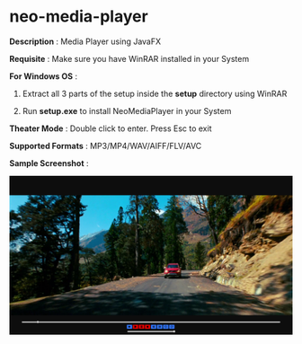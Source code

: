 # neo-media-player

**Description** : Media Player using JavaFX

**Requisite** : Make sure you have WinRAR installed in your System

**For Windows OS** :

1. Extract all 3 parts of the setup inside the **setup** directory using WinRAR

2. Run **setup.exe** to install NeoMediaPlayer in your System

**Theater Mode** : Double click to enter. Press Esc to exit

**Supported Formats** : MP3/MP4/WAV/AIFF/FLV/AVC

**Sample Screenshot** :

![](screenshot.png)




